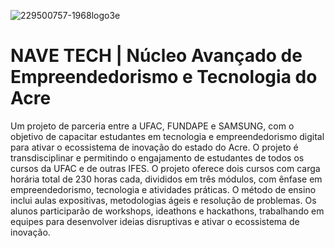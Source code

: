 ![229500757-1968logo3e](https://user-images.githubusercontent.com/123272343/230249834-db89b5c8-14ea-4f2c-a85e-0bce06e59054.png)

# NAVE TECH | Núcleo Avançado de Empreendedorismo e Tecnologia do Acre

Um projeto de parceria entre a UFAC, FUNDAPE e SAMSUNG, com o objetivo de capacitar estudantes em tecnologia e empreendedorismo digital para ativar o ecossistema de inovação do estado do Acre. O projeto é transdisciplinar e permitindo o engajamento de estudantes de todos os cursos da UFAC e de outras IFES. O projeto oferece dois cursos com carga horária total de 230 horas cada, divididos em três módulos, com ênfase em empreendedorismo, tecnologia e atividades práticas. O método de ensino inclui aulas expositivas, metodologias ágeis e resolução de problemas. Os alunos participarão de workshops, ideathons e hackathons, trabalhando em equipes para desenvolver ideias disruptivas e ativar o ecossistema de inovação.
